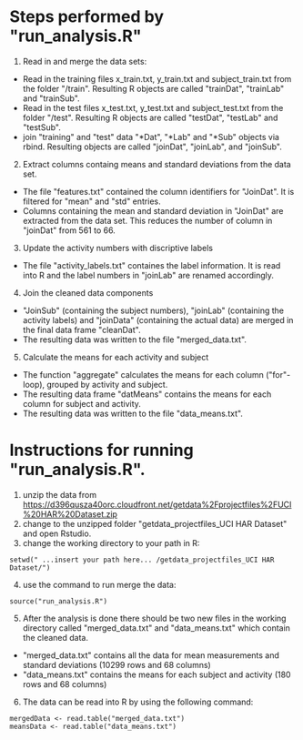 # Steps performed by "run_analysis.R"

 1. Read in and merge the data sets:
* Read in the training files x_train.txt, y_train.txt and subject_train.txt from the folder "/train". Resulting R objects are called "trainDat", "trainLab" and "trainSub". 
* Read in the test files x_test.txt, y_test.txt and subject_test.txt from the folder "/test". Resulting R objects are called "testDat", "testLab" and "testSub". 
* join "training" and "test" data "*Dat", "*Lab" and "*Sub" objects via rbind. Resulting objects are called "joinDat", "joinLab", and "joinSub".

2. Extract columns containg means and standard deviations from the data set.
* The file "features.txt" contained the column identifiers for "JoinDat". It is filtered for "mean" and "std" entries.
* Columns containing the mean and standard deviation in "JoinDat" are extracted from the data set. This reduces the number of column in "joinDat" from 561 to 66.

3. Update the activity numbers with discriptive labels
* The file "activity_labels.txt" containes the label information. It is read into R and the label numbers in "joinLab" are renamed accordingly.

4. Join the cleaned data components
* "JoinSub" (containing the subject numbers), "joinLab" (containing the activity labels) and "joinData" (containing the actual data) are merged in the final data frame "cleanDat". 
* The resulting data was written to the file "merged_data.txt".

5. Calculate the means for each activity and subject
* The function "aggregate" calculates the means for each column ("for"-loop), grouped by activity and subject. 
* The resulting data frame "datMeans" contains the means for each column for subject and activity.
* The resulting data was written to the file "data_means.txt".



# Instructions for running "run_analysis.R".

1. unzip the data from https://d396qusza40orc.cloudfront.net/getdata%2Fprojectfiles%2FUCI%20HAR%20Dataset.zip
2. change to the unzipped folder "getdata_projectfiles_UCI HAR Dataset" and open Rstudio. 
3. change the working directory to your path in R:
```
setwd(" ...insert your path here... /getdata_projectfiles_UCI HAR Dataset/")
```
4. use the command to run merge the data:
```
source("run_analysis.R")
```
5. After the analysis is done there should be two new files in the working directory called "merged_data.txt" and "data_means.txt" which contain the cleaned data. 
* "merged_data.txt" contains all the data for mean measurements and standard deviations (10299 rows and 68 columns)
* "data_means.txt" contains the means for each subject and activity (180 rows and 68 columns)

6. The data can be read into R by using the following command:
```
mergedData <- read.table("merged_data.txt")
meansData <- read.table("data_means.txt")
```

